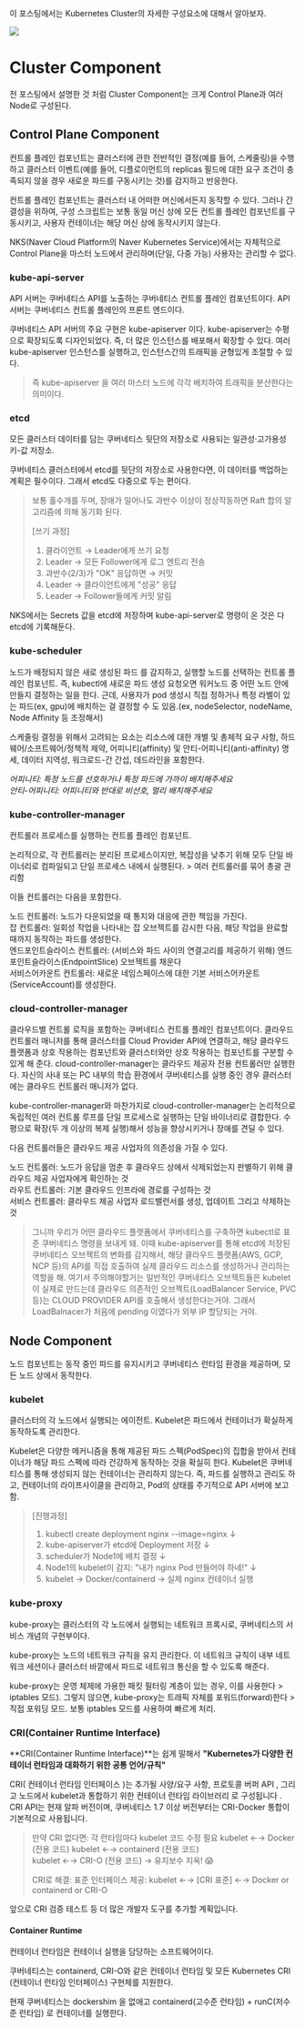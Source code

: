 이 포스팅에서는 Kubernetes Cluster의 자세한 구성요소에 대해서 알아보자.

![](https://velog.velcdn.com/images/krewooo/post/25feedc4-6d3a-46a6-91ba-0b21c6b162aa/image.png)


# Cluster Component
전 포스팅에서 설명한 것 처럼 Cluster Component는 크게 Control Plane과 여러 Node로 구성된다.

## Control Plane Component
컨트롤 플레인 컴포넌트는 클러스터에 관한 전반적인 결정(예를 들어, 스케줄링)을 수행하고 클러스터 이벤트(예를 들어, 디플로이먼트의 replicas 필드에 대한 요구 조건이 충족되지 않을 경우 새로운 파드를 구동시키는 것)를 감지하고 반응한다.

컨트롤 플레인 컴포넌트는 클러스터 내 어떠한 머신에서든지 동작할 수 있다. 그러나 간결성을 위하여, 구성 스크립트는 보통 동일 머신 상에 모든 컨트롤 플레인 컴포넌트를 구동시키고, 사용자 컨테이너는 해당 머신 상에 동작시키지 않는다.

NKS(Naver Cloud Platform의 Naver Kubernetes Service)에서는 자체적으로 Control Plane을 마스터 노드에서 관리하며(단일, 다중 가능) 사용자는 관리할 수 없다.

### kube-api-server
API 서버는 쿠버네티스 API를 노출하는 쿠버네티스 컨트롤 플레인 컴포넌트이다. API 서버는 쿠버네티스 컨트롤 플레인의 프론트 엔드이다.

쿠버네티스 API 서버의 주요 구현은 kube-apiserver 이다. kube-apiserver는 수평으로 확장되도록 디자인되었다. 즉, 더 많은 인스턴스를 배포해서 확장할 수 있다. 여러 kube-apiserver 인스턴스를 실행하고, 인스턴스간의 트래픽을 균형있게 조절할 수 있다.
> 즉 kube-apiserver 을 여러 마스터 노드에 각각 배치하여 트래픽을 분산한다는 의미이다.

### etcd
모든 클러스터 데이터를 담는 쿠버네티스 뒷단의 저장소로 사용되는 일관성·고가용성 키-값 저장소.

쿠버네티스 클러스터에서 etcd를 뒷단의 저장소로 사용한다면, 이 데이터를 백업하는 계획은 필수이다. 그래서 etcd도 다중으로 두는 편이다.
> 보통 홀수개를 두며, 장애가 일어나도 과반수 이상이 정상작동하면 Raft 합의 알고리즘에 의해 동기화 된다.
>
>[쓰기 과정]
>1. 클라이언트 → Leader에게 쓰기 요청
>2. Leader → 모든 Follower에게 로그 엔트리 전송
>3. 과반수(2/3)가 "OK" 응답하면 → 커밋
>4. Leader → 클라이언트에게 "성공" 응답
>5. Leader → Follower들에게 커밋 알림

NKS에서는 Secrets 값을 etcd에 저장하며 kube-api-server로 명령이 온 것은 다 etcd에 기록해둔다.

### kube-scheduler
노드가 배정되지 않은 새로 생성된 파드 를 감지하고, 실행할 노드를 선택하는 컨트롤 플레인 컴포넌트. 즉, kubectl에 새로운 파드 생성 요청오면 워커노드 중 어떤 노드 안에 만들지 결정하는 일을 한다. 근데, 사용자가 pod 생성시 직접 정하거나 특정 라벨이 있는 파드(ex, gpu)에 배치하는 걸 결정할 수 도 있음.(ex, nodeSelector, nodeName, Node Affinity 등 조정해서)


스케줄링 결정을 위해서 고려되는 요소는 리소스에 대한 개별 및 총체적 요구 사항, 하드웨어/소프트웨어/정책적 제약, 어피니티(affinity) 및 안티-어피니티(anti-affinity) 명세, 데이터 지역성, 워크로드-간 간섭, 데드라인을 포함한다.

*어피니티: 특정 노드를 선호하거나 특정 파드에 가까이 배치해주세요*\
*안티-어피니티: 어피니티와 반대로 비선호, 멀리 배치해주세요*

### kube-controller-manager
컨트롤러 프로세스를 실행하는 컨트롤 플레인 컴포넌트.

논리적으로, 각 컨트롤러는 분리된 프로세스이지만, 복잡성을 낮추기 위해 모두 단일 바이너리로 컴파일되고 단일 프로세스 내에서 실행된다. > 여러 컨트롤러를 묶어 총괄 관리함

이들 컨트롤러는 다음을 포함한다.

노드 컨트롤러: 노드가 다운되었을 때 통지와 대응에 관한 책임을 가진다.\
잡 컨트롤러: 일회성 작업을 나타내는 잡 오브젝트를 감시한 다음, 해당 작업을 완료할 때까지 동작하는 파드를 생성한다.\
엔드포인트슬라이스 컨트롤러: (서비스와 파드 사이의 연결고리를 제공하기 위해) 엔드포인트슬라이스(EndpointSlice) 오브젝트를 채운다\
서비스어카운트 컨트롤러: 새로운 네임스페이스에 대한 기본 서비스어카운트(ServiceAccount)를 생성한다.

### cloud-controller-manager
클라우드별 컨트롤 로직을 포함하는 쿠버네티스 컨트롤 플레인 컴포넌트이다. 클라우드 컨트롤러 매니저를 통해 클러스터를 Cloud Provider API에 연결하고, 해당 클라우드 플랫폼과 상호 작용하는 컴포넌트와 클러스터와만 상호 작용하는 컴포넌트를 구분할 수 있게 해 준다.
cloud-controller-manager는 클라우드 제공자 전용 컨트롤러만 실행한다. 자신의 사내 또는 PC 내부의 학습 환경에서 쿠버네티스를 실행 중인 경우 클러스터에는 클라우드 컨트롤러 매니저가 없다.

kube-controller-manager와 마찬가지로 cloud-controller-manager는 논리적으로 독립적인 여러 컨트롤 루프를 단일 프로세스로 실행하는 단일 바이너리로 결합한다. 수평으로 확장(두 개 이상의 복제 실행)해서 성능을 향상시키거나 장애를 견딜 수 있다.

다음 컨트롤러들은 클라우드 제공 사업자의 의존성을 가질 수 있다.

노드 컨트롤러: 노드가 응답을 멈춘 후 클라우드 상에서 삭제되었는지 판별하기 위해 클라우드 제공 사업자에게 확인하는 것\
라우트 컨트롤러: 기본 클라우드 인프라에 경로를 구성하는 것\
서비스 컨트롤러: 클라우드 제공 사업자 로드밸런서를 생성, 업데이트 그리고 삭제하는 것

> 그니까 우리가 어떤 클라우드 플랫폼에서 쿠버네티스를 구축하면 kubectl로 표준 쿠버네티스 명령을 보내게 돼. 이때 kube-apiserver를 통해 etcd에 저장된 쿠버네티스 오브젝트의 변화를 감지해서, 해당 클라우드 플랫폼(AWS, GCP, NCP 등)의 API를 직접 호출하여 실제 클라우드 리소스를 생성하거나 관리하는 역할을 해.
여기서 주의해야할거는 일반적인 쿠버네티스 오브젝트들은 kubelet이 실제로 만드는데 클라우드 의존적인 오브젝트(LoadBalancer Service, PVC 등)는 CLOUD PROVIDER API를 호출해서 생성한다는거야. 그래서 LoadBalnacer가 처음에 pending 이였다가 외부 IP 할당되는 거야. 

## Node Component
노드 컴포넌트는 동작 중인 파드를 유지시키고 쿠버네티스 런타임 환경을 제공하며, 모든 노드 상에서 동작한다.

### kubelet
클러스터의 각 노드에서 실행되는 에이전트. Kubelet은 파드에서 컨테이너가 확실하게 동작하도록 관리한다.

Kubelet은 다양한 메커니즘을 통해 제공된 파드 스펙(PodSpec)의 집합을 받아서 컨테이너가 해당 파드 스펙에 따라 건강하게 동작하는 것을 확실히 한다. Kubelet은 쿠버네티스를 통해 생성되지 않는 컨테이너는 관리하지 않는다.
즉, 파드를 실행하고 관리도 하고, 컨테이너의 라이프사이클을 관리하고, Pod의 상태를 주기적으로 API 서버에 보고함.
> [진행과정]
>
>1. kubectl create deployment nginx --image=nginx
>   ↓
>2. kube-apiserver가 etcd에 Deployment 저장
>   ↓
>3. scheduler가 Node1에 배치 결정
>   ↓
>4. Node1의 kubelet이 감지: "내가 nginx Pod 만들어야 하네!"
>   ↓
>5. kubelet → Docker/containerd → 실제 nginx 컨테이너 실행

### kube-proxy
kube-proxy는 클러스터의 각 노드에서 실행되는 네트워크 프록시로, 쿠버네티스의 서비스 개념의 구현부이다.

kube-proxy는 노드의 네트워크 규칙을 유지 관리한다. 이 네트워크 규칙이 내부 네트워크 세션이나 클러스터 바깥에서 파드로 네트워크 통신을 할 수 있도록 해준다.

kube-proxy는 운영 체제에 가용한 패킷 필터링 계층이 있는 경우, 이를 사용한다 > iptables 모드). 그렇지 않으면, kube-proxy는 트래픽 자체를 포워드(forward)한다 > 직접 포워딩 모드.
보통 iptables 모드를 사용하여 빠르게 처리.

### CRI(Container Runtime Interface)
**CRI(Container Runtime Interface)**는 쉽게 말해서 **"Kubernetes가 다양한 컨테이너 런타임과 대화하기 위한 공통 언어/규칙"**

CRI( 컨테이너 런타임 인터페이스 )는 추가될 사양/요구 사항, 프로토콜 버퍼 API , 그리고 노드에서 kubelet과 통합하기 위한 컨테이너 런타임 라이브러리 로 구성됩니다 . CRI API는 현재 알파 버전이며, 쿠버네티스 1.7 이상 버전부터는 CRI-Docker 통합이 기본적으로 사용됩니다.

>
>만약 CRI 없다면:
>각 런타임마다 kubelet 코드 수정 필요
>kubelet ←→ Docker (전용 코드)
>kubelet ←→ containerd (전용 코드)  
>kubelet ←→ CRI-O (전용 코드)
>→ 유지보수 지옥! 😱
>
>CRI로 해결:
>표준 인터페이스 제공:
>kubelet ←→ [CRI 표준] ←→ Docker or containerd or CRI-O
                     
앞으로 CRI 검증 테스트 등 더 많은 개발자 도구를 추가할 계획입니다.


#### Container Runtime
컨테이너 런타임은 컨테이너 실행을 담당하는 소프트웨어이다.

쿠버네티스는 containerd, CRI-O와 같은 컨테이너 런타임 및 모든 Kubernetes CRI (컨테이너 런타임 인터페이스) 구현체를 지원한다.

현재 쿠버네티스는 dockershim 을 없애고 containerd(고수준 런타임) + runC(저수준 런타임) 로 컨테이너를 실행한다.
